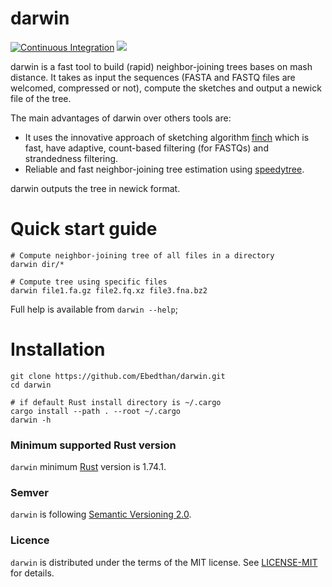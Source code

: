 # darwin
[![Continuous Integration](https://github.com/Ebedthan/darwin/actions/workflows/ci.yml/badge.svg)](https://github.com/Ebedthan/darwin/actions/workflows/ci.yml)
<a href="https://github.com/Ebedthan/darwin/blob/main/LICENSE">
    <img src="https://img.shields.io/badge/license-MIT-blue?style=flat">
</a>

darwin is a fast tool to build (rapid) neighbor-joining trees bases on mash distance. It takes as input the sequences (FASTA and FASTQ files are welcomed, compressed or not), compute the sketches and output a newick file of the tree.

The main advantages of darwin over others tools are:
- It uses the innovative approach of sketching algorithm [finch](https://github.com/onecodex/finch-rs) which is fast, have adaptive, count-based filtering (for FASTQs) and strandedness filtering. 
- Reliable and fast neighbor-joining tree estimation using [speedytree](https://docs.rs/speedytree/latest/speedytree/).

darwin outputs the tree in newick format.

# Quick start guide

```
# Compute neighbor-joining tree of all files in a directory
darwin dir/*

# Compute tree using specific files
darwin file1.fa.gz file2.fq.xz file3.fna.bz2
```
Full help is available from `darwin --help`;

# Installation

```
git clone https://github.com/Ebedthan/darwin.git
cd darwin

# if default Rust install directory is ~/.cargo
cargo install --path . --root ~/.cargo
darwin -h
```
### Minimum supported Rust version
`darwin` minimum [Rust](https://www.rust-lang.org/) version is 1.74.1.

### Semver
`darwin` is following [Semantic Versioning 2.0](https://semver.org/).

### Licence
`darwin` is distributed under the terms of the MIT license.
See [LICENSE-MIT](https://github.com/Ebedthan/xgt/blob/main/LICENSE-MIT) for details.
